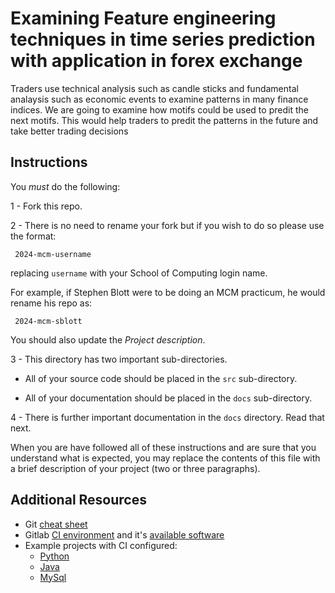 # Examining Feature engineering techniques in time series prediction with application in forex exchange 

Traders use technical analysis such as candle sticks and fundamental analaysis such as economic events to examine patterns in many finance indices. We are going to examine how motifs could be used to predit the next motifs. This would help traders to predit the patterns in the future and take better trading decisions

## Instructions

You *must* do the following:

1 - Fork this repo.

2 - There is no need to rename your fork but if you wish to do so please use
     the format:

     2024-mcm-username

replacing `username` with your School of Computing login name.

For example, if Stephen Blott were to be doing an MCM practicum, he would rename
his repo as:

     2024-mcm-sblott


You should also update the *Project description*.

3 - This directory has two important sub-directories.

- All of your source code should be placed in the `src` sub-directory.

- All of your documentation should be placed in the `docs` sub-directory.

4 - There is further important documentation in the `docs` directory.  Read that next.

When you are have followed all of these instructions and are sure that you
understand what is expected, you may replace the contents of this file with a
brief description of your project (two or three paragraphs).

## Additional Resources

- Git [cheat sheet](https://gitlab.computing.dcu.ie/sblott/local-gitlab-documentation/blob/master/cheat-sheet.md)
- Gitlab [CI environment](https://gitlab.computing.dcu.ie/sblott/docker-ci-environment) and it's [available software](https://gitlab.computing.dcu.ie/sblott/docker-ci-environment/blob/master/Dockerfile)
- Example projects with CI configured:
   * [Python](https://gitlab.computing.dcu.ie/sblott/test-project-python)
   * [Java](https://gitlab.computing.dcu.ie/sblott/test-project-java)
   * [MySql](https://gitlab.computing.dcu.ie/sblott/test-project-mysql)
